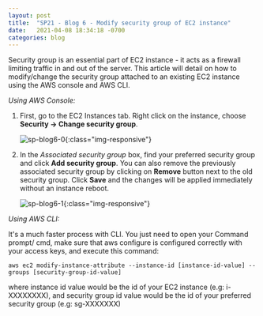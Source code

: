 ```yaml
---
layout: post 
title:  "SP21 - Blog 6 - Modify security group of EC2 instance"
date:   2021-04-08 18:34:18 -0700
categories: blog
---
```



Security group is an essential part of EC2 instance - it acts as a firewall limiting traffic in and out of the server. This article will detail on how to modify/change the security group attached to an existing EC2 instance using the AWS console and AWS CLI.

*Using AWS Console:*


1. First, go to the EC2 Instances tab. Right click on the instance, choose **Security -> Change security group**.

    ![sp-blog6-0](/assets/sp-blog6-0.png){:class="img-responsive"}


2. In the *Associated security group* box, find your preferred security group and click **Add security group**. You can also remove the previously associated security group by clicking on **Remove** button next to the old security group. Click **Save** and the changes will be applied immediately without an instance reboot.

    ![sp-blog6-1](/assets/sp-blog6-1.PNG){:class="img-responsive"}


*Using AWS CLI:*

It's a much faster process with CLI. You just need to open your Command prompt/ cmd, make sure that aws configure is configured correctly with your access keys, and execute this command:

`aws ec2 modify-instance-attribute --instance-id [instance-id-value] --groups [security-group-id-value]`


where instance id value would be the id of your EC2 instance (e.g: i-XXXXXXXX), and security group id value would be the id of your preferred security group (e.g: sg-XXXXXXX)

